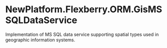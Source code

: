 # NewPlatform.Flexberry.ORM.GisMSSQLDataService
Implementation of MS SQL data service supporting spatial types used in geographic information systems.
